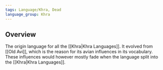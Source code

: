 ```yaml
---
tags: Language/Khra, Dead
language_group: Khra
---
```

## Overview
The origin language for all the [[Khra|Khra Languages]]. It evolved from [[Old Avi]], which is the reason for its avian influences in its vocabulary. These influences would however mostly fade when the language split into the [[Khra|Khra Languages]].
